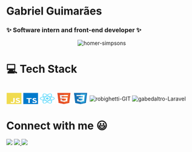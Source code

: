 # Gabriel Guimarães
### ✨ Software intern and front-end developer ✨


<p align="center">
 <img src="https://pngimg.com/uploads/simpsons/simpsons_PNG8.png" alt="homer-simpsons" height="450">
</p>

<h1>💻   Tech Stack</h1>
<div style="display: inline_block"><br>
  <img align="center" alt="gabedaltro-Js" height="30" width="40" src="https://raw.githubusercontent.com/devicons/devicon/master/icons/javascript/javascript-plain.svg">

  <img align="center" alt="gabedaltro-Ts" height="30" width="40" src="https://raw.githubusercontent.com/devicons/devicon/master/icons/typescript/typescript-plain.svg">

  <img align="center" alt="gabedaltro-React" height="30" width="40" src="https://raw.githubusercontent.com/devicons/devicon/master/icons/react/react-original.svg">

  <img align="center" alt="gabedaltro-HTML" height="30" width="40" src="https://raw.githubusercontent.com/devicons/devicon/master/icons/html5/html5-original.svg">

  <img align="center" alt="gabedaltro-CSS" height="30" width="40" src="https://raw.githubusercontent.com/devicons/devicon/master/icons/css3/css3-original.svg">

  <img align="center" alt="robighetti-GIT" height="30" width="40" src="https://cdn.jsdelivr.net/gh/devicons/devicon/icons/git/git-original.svg">
 
  <img align="center" alt="gabedaltro-Laravel" height="30" width="40" src="https://cdn.jsdelivr.net/gh/devicons/devicon/icons/laravel/laravel-plain.svg">

</div>

<h1>Connect with me 😃</h1>

<div>     
  <a href = "mailto:gabeguimaraes13@gmail.com" target="_blank">
   <img src="https://img.shields.io/badge/-Gmail-%23333?style=for-the-badge&logo=gmail&logoColor=white"></a>
  <a href="https://www.instagram.com/gabedaltro/" target="_blank">
   <img src="https://img.shields.io/badge/-instagram-%230077B5?style=for-the-badge&logo=instagram&logoColor=white" target="blank">
  </a>
  <a href="https://linkedin.com/in/gabriel-guimarães-b976ab214/" target="_blank">
   <img src="https://img.shields.io/badge/-linkedin-%23333?style=for-the-badge&logo=linkedin&logoColor=white" target="blank">
  </a>
</div>
